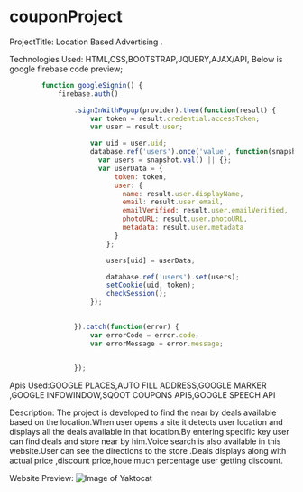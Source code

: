 # couponProject

ProjectTitle: Location Based Advertising .

Technologies Used: HTML,CSS,BOOTSTRAP,JQUERY,AJAX/API, Below is google firebase code preview;
```javascript
		function googleSignin() {
		    firebase.auth()

		        .signInWithPopup(provider).then(function(result) {
		            var token = result.credential.accessToken;
		            var user = result.user;

		            var uid = user.uid;
		            database.ref('users').once('value', function(snapshot){
		              var users = snapshot.val() || {};
		              var userData = {
		                  token: token,
		                  user: {
		                    name: result.user.displayName,
		                    email: result.user.email,
		                    emailVerified: result.user.emailVerified,
		                    photoURL: result.user.photoURL,
		                    metadata: result.user.metadata
		                  }
		                };

		                users[uid] = userData;

		                database.ref('users').set(users);
		                setCookie(uid, token);
		                checkSession();
		            });

		            
		        }).catch(function(error) {
		            var errorCode = error.code;
		            var errorMessage = error.message;

		            
		        });
``````



	

Apis Used:GOOGLE PLACES,AUTO FILL ADDRESS,GOOGLE MARKER ,GOOGLE INFOWINDOW,SQOOT COUPONS APIS,GOOGLE SPEECH API

Description: The project is developed to find the near by deals available  based on the location.When user opens a site it detects user location and displays all the deals available in that location.By entering specific key user can find deals and store near by him.Voice search is also available in this website.User can see the directions to the store .Deals displays along with actual price ,discount price,houe much percentage user getting discount.

Website Preview: 
![Image of Yaktocat](assets/images/websitesample.png)




